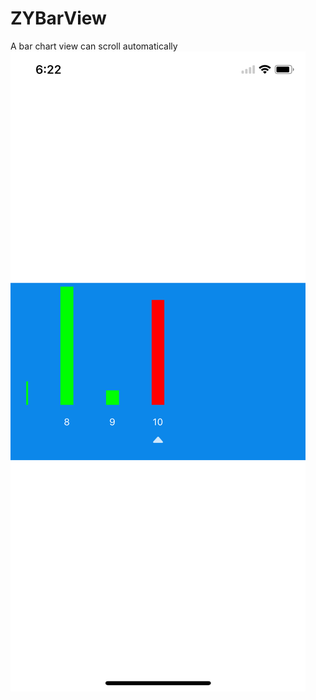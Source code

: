 # ZYBarView
A bar chart view can scroll automatically
![Aaron Swartz](http://github.com/892041548/readme_add_pic/raw/master/images/ZYBarView.png)
